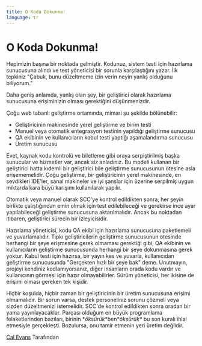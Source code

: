 ```yaml
---
title: O Koda Dokunma!
language: tr
---
```


# O Koda Dokunma!

Hepimizin başına bir noktada gelmiştir. Kodunuz, sistem testi için hazırlama sunucusuna alındı ve test yöneticisi bir sorunla karşılaştığını yazar. İlk tepkiniz "Çabuk, bunu düzeltmeme izin verin neyin yanlış olduğunu biliyorum."

Daha geniş anlamda, yanlış olan şey, bir geliştirici olarak hazırlama sunucusuna erişiminizin olması gerektiğini düşünmenizdir.

Çoğu web tabanlı geliştirme ortamında, mimari şu şekilde bölünebilir:

- Geliştiricinin makinesinde yerel geliştirme ve birim testi
- Manuel veya otomatik entegrasyon testinin yapıldığı geliştirme sunucusu
- QA ekibinin ve kullanıcıların kabul testi yaptığı aşamalandırma sunucusu
- Üretim sunucusu

Evet, kaynak kodu kontrolü ve biletleme gibi oraya serpiştirilmiş başka sunucular ve hizmetler var, ancak siz anladınız. Bu modeli kullanan bir geliştirici hatta kıdemli bir geliştirici bile geliştirme sunucusunun ötesine asla erişememelidir. Çoğu geliştirme, bir geliştiricinin yerel makinesinde, en sevdikleri IDE'ler, sanal makineler ve iyi şanslar için üzerine serpilmiş uygun miktarda kara büyü karışımı kullanılarak yapılır.

Otomatik veya manuel olarak SCC'ye kontrol edildikten sonra, her şeyin birlikte çalıştığından emin olmak için test edilebileceği ve gerekirse ince ayar yapılabileceği geliştirme sunucusuna aktarılmalıdır. Ancak bu noktadan itibaren, geliştirici sürecin bir izleyicisidir.

Hazırlama yöneticisi, kodu QA ekibi için hazırlama sunucusuna paketlemeli ve yuvarlamalıdır. Tıpkı geliştiricilerin geliştirme sunucusunun ötesinde herhangi bir şeye erişmesine gerek olmaması gerektiği gibi, QA ekibinin ve kullanıcıların geliştirme sunucusunda herhangi bir şeye dokunmasına gerek yoktur. Kabul testi için hazırsa, bir yayın kes ve yuvarla, kullanıcıdan geliştirme sunucusunda "Gerçekten hızlı bir şeye bak" deme. Unutmayın, projeyi kendiniz kodlamıyorsanız, diğer insanların orada kodu vardır ve kullanıcının görmesi için hazır olmayabilirler. Sürüm yöneticisi, her ikisine de erişimi olması gereken tek kişidir.

Hiçbir koşulda, hiçbir zaman bir geliştiricinin bir üretim sunucusuna erişimi olmamalıdır. Bir sorun varsa, destek personeliniz sorunu çözmeli veya sizden düzeltmenizi istemelidir. SCC'de kontrol edildikten sonra oradan bir yama yayınlayacaklar. Parçası olduğum en büyük programlama felaketlerinden bazıları, birinin \**öksürük*\*ben\**öksürük\** bu son kuralı ihlal etmesiyle gerçekleşti. Bozulursa, onu tamir etmenin yeri üretim değildir.

[Cal Evans](http://programmer.97things.oreilly.com/wiki/index.php/Cal_Evans) Tarafından